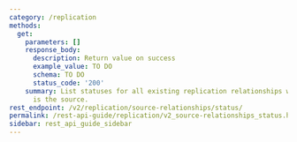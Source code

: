 ```yaml
---
category: /replication
methods:
  get:
    parameters: []
    response_body:
      description: Return value on success
      example_value: TO DO
      schema: TO DO
      status_code: '200'
    summary: List statuses for all existing replication relationships where this cluster
      is the source.
rest_endpoint: /v2/replication/source-relationships/status/
permalink: /rest-api-guide/replication/v2_source-relationships_status.html
sidebar: rest_api_guide_sidebar
---
```

